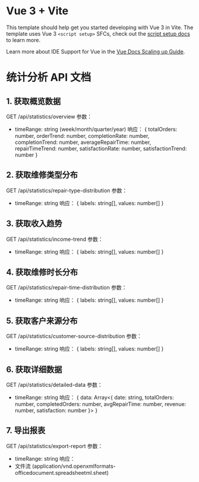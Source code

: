 # Vue 3 + Vite

This template should help get you started developing with Vue 3 in Vite. The template uses Vue 3 `<script setup>` SFCs, check out the [script setup docs](https://v3.vuejs.org/api/sfc-script-setup.html#sfc-script-setup) to learn more.

Learn more about IDE Support for Vue in the [Vue Docs Scaling up Guide](https://vuejs.org/guide/scaling-up/tooling.html#ide-support).

# 统计分析 API 文档

## 1. 获取概览数据
GET /api/statistics/overview
参数：
- timeRange: string (week/month/quarter/year)
响应：
{
  totalOrders: number,
  orderTrend: number,
  completionRate: number,
  completionTrend: number,
  averageRepairTime: number,
  repairTimeTrend: number,
  satisfactionRate: number,
  satisfactionTrend: number
}

## 2. 获取维修类型分布
GET /api/statistics/repair-type-distribution
参数：
- timeRange: string
响应：
{
  labels: string[],
  values: number[]
}

## 3. 获取收入趋势
GET /api/statistics/income-trend
参数：
- timeRange: string
响应：
{
  labels: string[],
  values: number[]
}

## 4. 获取维修时长分布
GET /api/statistics/repair-time-distribution
参数：
- timeRange: string
响应：
{
  labels: string[],
  values: number[]
}

## 5. 获取客户来源分布
GET /api/statistics/customer-source-distribution
参数：
- timeRange: string
响应：
{
  labels: string[],
  values: number[]
}

## 6. 获取详细数据
GET /api/statistics/detailed-data
参数：
- timeRange: string
响应：
{
  data: Array<{
    date: string,
    totalOrders: number,
    completedOrders: number,
    avgRepairTime: number,
    revenue: number,
    satisfaction: number
  }>
}

## 7. 导出报表
GET /api/statistics/export-report
参数：
- timeRange: string
响应：
- 文件流 (application/vnd.openxmlformats-officedocument.spreadsheetml.sheet)
